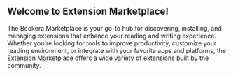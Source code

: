 ## Welcome to Extension Marketplace!

The Bookera Marketplace is your go-to hub for discovering, installing, and managing extensions that enhance your reading and writing experience. Whether you're looking for tools to improve productivity, customize your reading environment, or integrate with your favorite apps and platforms, the Extension Marketplace offers a wide variety of extensions built by the community.
